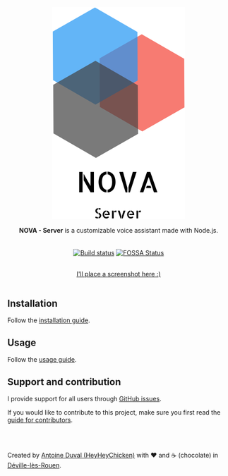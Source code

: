 <div align="center">

<a href="//nova-assistant.com" rel="nofollow"><img src="https://github.com/HeyHeyChicken/NOVA-Server/blob/master/resources/github-logo.svg" alt="NOVA" width="300"></a>

**NOVA - Server** is a customizable voice assistant made with Node.js.<br>
<br><br>
[![Build status](https://app.codeship.com/projects/49e80880-5eed-0138-007b-4aba0f3d8bc0/status?branch=master)](https://app.codeship.com/projects/49e80880-5eed-0138-007b-4aba0f3d8bc0)
[![FOSSA Status](https://app.fossa.io/api/projects/git%2Bgithub.com%2FHeyHeyChicken%2FNOVA.svg?type=shield)](https://app.fossa.io/projects/git%2Bgithub.com%2FHeyHeyChicken%2FNOVA?ref=badge_shield)
</div>

<br>

<div align="center">
<a href="//nova-assistant.com">
  I'll place a screenshot here :)
</a>
</div>

<br>

## Installation

Follow the [installation guide](//github.com/HeyHeyChicken/NOVA#installation).

## Usage

Follow the [usage guide](//github.com/HeyHeyChicken/NOVA#usage).

## Support and contribution

I provide support for all users through [GitHub issues](//github.com/HeyHeyChicken/NOVA-Server/issues).

If you would like to contribute to this project, make sure you first read the [guide for contributors](//github.com/HeyHeyChicken/NOVA/blob/master/CONTRIBUTING.md).

<br>
<br>

Created by [Antoine Duval (HeyHeyChicken)](//antoine.cuffel.fr) with ❤ and ☕ (chocolate) in [Déville-lès-Rouen](//en.wikipedia.org/wiki/Déville-lès-Rouen).
